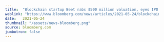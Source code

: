 ```yaml
---
title:  "Blockchain startup Beet nabs $500 million valuation, eyes IPO "
weblink: "https://www.bloomberg.com/news/articles/2021-05-24/blockchain-startup-beet-nabs-500-million-valuation-eyes-ipo"
date:   2021-05-24
thumbnail: "/assets/news-bloomberg.png"
source: bloomberg.com
jumbotron: false
---
```

